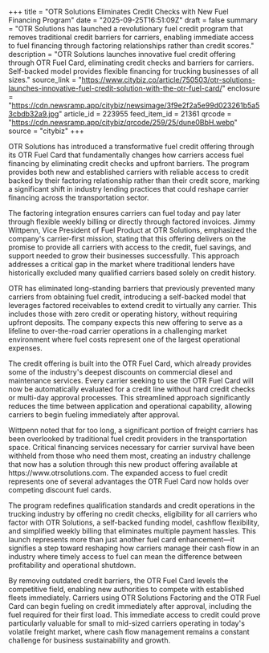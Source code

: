 +++
title = "OTR Solutions Eliminates Credit Checks with New Fuel Financing Program"
date = "2025-09-25T16:51:09Z"
draft = false
summary = "OTR Solutions has launched a revolutionary fuel credit program that removes traditional credit barriers for carriers, enabling immediate access to fuel financing through factoring relationships rather than credit scores."
description = "OTR Solutions launches innovative fuel credit offering through OTR Fuel Card, eliminating credit checks and barriers for carriers. Self-backed model provides flexible financing for trucking businesses of all sizes."
source_link = "https://www.citybiz.co/article/750503/otr-solutions-launches-innovative-fuel-credit-solution-with-the-otr-fuel-card/"
enclosure = "https://cdn.newsramp.app/citybiz/newsimage/3f9e2f2a5e99d023261b5a53cbdb32a9.jpg"
article_id = 223955
feed_item_id = 21361
qrcode = "https://cdn.newsramp.app/citybiz/qrcode/259/25/dune0BbH.webp"
source = "citybiz"
+++

<p>OTR Solutions has introduced a transformative fuel credit offering through its OTR Fuel Card that fundamentally changes how carriers access fuel financing by eliminating credit checks and upfront barriers. The program provides both new and established carriers with reliable access to credit backed by their factoring relationship rather than their credit score, marking a significant shift in industry lending practices that could reshape carrier financing across the transportation sector.</p><p>The factoring integration ensures carriers can fuel today and pay later through flexible weekly billing or directly through factored invoices. Jimmy Wittpenn, Vice President of Fuel Product at OTR Solutions, emphasized the company's carrier-first mission, stating that this offering delivers on the promise to provide all carriers with access to the credit, fuel savings, and support needed to grow their businesses successfully. This approach addresses a critical gap in the market where traditional lenders have historically excluded many qualified carriers based solely on credit history.</p><p>OTR has eliminated long-standing barriers that previously prevented many carriers from obtaining fuel credit, introducing a self-backed model that leverages factored receivables to extend credit to virtually any carrier. This includes those with zero credit or operating history, without requiring upfront deposits. The company expects this new offering to serve as a lifeline to over-the-road carrier operations in a challenging market environment where fuel costs represent one of the largest operational expenses.</p><p>The credit offering is built into the OTR Fuel Card, which already provides some of the industry's deepest discounts on commercial diesel and maintenance services. Every carrier seeking to use the OTR Fuel Card will now be automatically evaluated for a credit line without hard credit checks or multi-day approval processes. This streamlined approach significantly reduces the time between application and operational capability, allowing carriers to begin fueling immediately after approval.</p><p>Wittpenn noted that for too long, a significant portion of freight carriers has been overlooked by traditional fuel credit providers in the transportation space. Critical financing services necessary for carrier survival have been withheld from those who need them most, creating an industry challenge that now has a solution through this new product offering available at https://www.otrsolutions.com. The expanded access to fuel credit represents one of several advantages the OTR Fuel Card now holds over competing discount fuel cards.</p><p>The program redefines qualification standards and credit operations in the trucking industry by offering no credit checks, eligibility for all carriers who factor with OTR Solutions, a self-backed funding model, cashflow flexibility, and simplified weekly billing that eliminates multiple payment hassles. This launch represents more than just another fuel card enhancement—it signifies a step toward reshaping how carriers manage their cash flow in an industry where timely access to fuel can mean the difference between profitability and operational shutdown.</p><p>By removing outdated credit barriers, the OTR Fuel Card levels the competitive field, enabling new authorities to compete with established fleets immediately. Carriers using OTR Solutions Factoring and the OTR Fuel Card can begin fueling on credit immediately after approval, including the fuel required for their first load. This immediate access to credit could prove particularly valuable for small to mid-sized carriers operating in today's volatile freight market, where cash flow management remains a constant challenge for business sustainability and growth.</p>